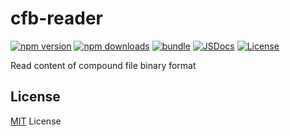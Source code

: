 # cfb-reader

[![npm version][npm-version-src]][npm-version-href]
[![npm downloads][npm-downloads-src]][npm-downloads-href]
[![bundle][bundle-src]][bundle-href]
[![JSDocs][jsdocs-src]][jsdocs-href]
[![License][license-src]][license-href]

Read content of compound file binary format

## License

[MIT](./LICENSE) License

<!-- Badges -->

[npm-version-src]: https://img.shields.io/npm/v/cfb-reader?style=flat&colorA=080f12&colorB=1fa669
[npm-version-href]: https://npmjs.com/package/cfb-reader
[npm-downloads-src]: https://img.shields.io/npm/dm/cfb-reader?style=flat&colorA=080f12&colorB=1fa669
[npm-downloads-href]: https://npmjs.com/package/cfb-reader
[bundle-src]: https://img.shields.io/bundlephobia/minzip/cfb-reader?style=flat&colorA=080f12&colorB=1fa669&label=minzip
[bundle-href]: https://bundlephobia.com/result?p=cfb-reader
[license-src]: https://img.shields.io/github/license/UnluckyNinja/cfb-reader.svg?style=flat&colorA=080f12&colorB=1fa669
[license-href]: https://github.com/UnluckyNinja/cfb-reader/blob/main/LICENSE
[jsdocs-src]: https://img.shields.io/badge/jsdocs-reference-080f12?style=flat&colorA=080f12&colorB=1fa669
[jsdocs-href]: https://www.jsdocs.io/package/cfb-reader
